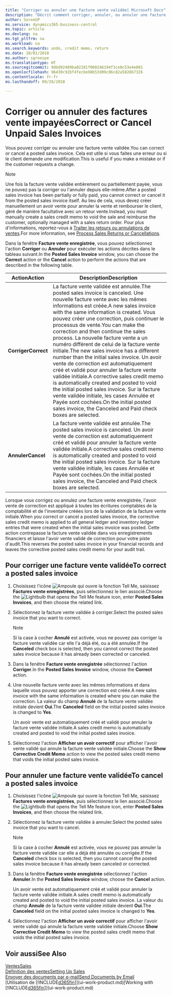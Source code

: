 ```yaml
---
title: "Corriger ou annuler une facture vente validée| Microsoft Docs"
description: "Décrit comment corriger, annuler, ou annuler une facture vente enregistrée et lettrer un avoir vente."
author: SorenGP
ms.service: dynamics365-business-central
ms.topic: article
ms.devlang: na
ms.tgt_pltfrm: na
ms.workload: na
ms.search.keywords: undo, credit memo, return
ms.date: 10/01/2018
ms.author: sgroespe
ms.translationtype: HT
ms.sourcegitcommit: 9dbd92409ba02281f008246194f3ce0c53e4e001
ms.openlocfilehash: 96430c92bf4fecbe98b53d09c06c82a5828b7326
ms.contentlocale: fr-fr
ms.lasthandoff: 09/28/2018

---
```

# <a name="correct-or-cancel-unpaid-sales-invoices"></a><span data-ttu-id="7f0a1-103">Corriger ou annuler des factures vente impayées</span><span class="sxs-lookup"><span data-stu-id="7f0a1-103">Correct or Cancel Unpaid Sales Invoices</span></span>
<span data-ttu-id="7f0a1-104">Vous pouvez corriger ou annuler une facture vente validée.</span><span class="sxs-lookup"><span data-stu-id="7f0a1-104">You can correct or cancel a posted sales invoice.</span></span> <span data-ttu-id="7f0a1-105">Cela est utile si vous faites une erreur ou si le client demande une modification.</span><span class="sxs-lookup"><span data-stu-id="7f0a1-105">This is useful if you make a mistake or if the customer requests a change.</span></span>

> [!NOTE]  
>   <span data-ttu-id="7f0a1-106">Une fois la facture vente validée entièrement ou partiellement payée, vous ne pouvez pas la corriger ou l'annuler depuis elle-même.</span><span class="sxs-lookup"><span data-stu-id="7f0a1-106">After a posted sales invoice has been partially or fully paid, you cannot correct or cancel it from the posted sales invoice itself.</span></span> <span data-ttu-id="7f0a1-107">Au lieu de cela, vous devez créer manuellement un avoir vente pour annuler la vente et rembourser le client, géré de manière facultative avec un retour vente.</span><span class="sxs-lookup"><span data-stu-id="7f0a1-107">Instead, you must manually create a sales credit memo to void the sale and reimburse the customer, optionally managed with a sales return order.</span></span> <span data-ttu-id="7f0a1-108">Pour plus d'informations, reportez-vous à [Traiter les retours ou annulations de ventes](sales-how-process-sales-returns-cancellations.md).</span><span class="sxs-lookup"><span data-stu-id="7f0a1-108">For more information, see [Process Sales Returns or Cancellations](sales-how-process-sales-returns-cancellations.md).</span></span>

<span data-ttu-id="7f0a1-109">Dans la fenêtre **Facture vente enregistrée**, vous pouvez sélectionnez l'action **Corriger** ou **Annuler** pour exécuter les actions décrites dans le tableau suivant.</span><span class="sxs-lookup"><span data-stu-id="7f0a1-109">In the **Posted Sales Invoice** window, you can choose the **Correct** action or the **Cancel** action to perform the actions that are described in the following table.</span></span>

| <span data-ttu-id="7f0a1-110">Action</span><span class="sxs-lookup"><span data-stu-id="7f0a1-110">Action</span></span> | <span data-ttu-id="7f0a1-111">Description</span><span class="sxs-lookup"><span data-stu-id="7f0a1-111">Description</span></span> |
| --- | --- |
| <span data-ttu-id="7f0a1-112">**Corriger**</span><span class="sxs-lookup"><span data-stu-id="7f0a1-112">**Correct**</span></span> |<span data-ttu-id="7f0a1-113">La facture vente validée est annulée.</span><span class="sxs-lookup"><span data-stu-id="7f0a1-113">The posted sales invoice is canceled.</span></span> <span data-ttu-id="7f0a1-114">Une nouvelle facture vente avec les mêmes informations est créée.</span><span class="sxs-lookup"><span data-stu-id="7f0a1-114">A new sales invoice with the same information is created.</span></span> <span data-ttu-id="7f0a1-115">Vous pouvez créer une correction, puis continuer le processus de vente.</span><span class="sxs-lookup"><span data-stu-id="7f0a1-115">You can make the correction and then continue the sales process.</span></span> <span data-ttu-id="7f0a1-116">La nouvelle facture vente a un numéro différent de celui de la facture vente initiale.</span><span class="sxs-lookup"><span data-stu-id="7f0a1-116">The new sales invoice has a different number than the initial sales invoice.</span></span> <span data-ttu-id="7f0a1-117">Un avoir vente de correction est automatiquement créé et validé pour annuler la facture vente validée initiale.</span><span class="sxs-lookup"><span data-stu-id="7f0a1-117">A corrective sales credit memo is automatically created and posted to void the initial posted sales invoice.</span></span> <span data-ttu-id="7f0a1-118">Sur la facture vente validée initiale, les cases Annulée et Payée sont cochées.</span><span class="sxs-lookup"><span data-stu-id="7f0a1-118">On the initial posted sales invoice, the Canceled and Paid check boxes are selected.</span></span> |
| <span data-ttu-id="7f0a1-119">**Annuler**</span><span class="sxs-lookup"><span data-stu-id="7f0a1-119">**Cancel**</span></span> |<span data-ttu-id="7f0a1-120">La facture vente validée est annulée.</span><span class="sxs-lookup"><span data-stu-id="7f0a1-120">The posted sales invoice is canceled.</span></span> <span data-ttu-id="7f0a1-121">Un avoir vente de correction est automatiquement créé et validé pour annuler la facture vente validée initiale.</span><span class="sxs-lookup"><span data-stu-id="7f0a1-121">A corrective sales credit memo is automatically created and posted to void the initial posted sales invoice.</span></span> <span data-ttu-id="7f0a1-122">Sur la facture vente validée initiale, les cases Annulée et Payée sont cochées.</span><span class="sxs-lookup"><span data-stu-id="7f0a1-122">On the initial posted sales invoice, the Canceled and Paid check boxes are selected.</span></span> |

<span data-ttu-id="7f0a1-123">Lorsque vous corrigez ou annulez une facture vente enregistrée, l'avoir vente de correction est appliqué à toutes les écritures comptables de la comptabilité et de l'inventaire créées lors de la validation de la facture vente initiale.</span><span class="sxs-lookup"><span data-stu-id="7f0a1-123">When you correct or cancel a posted sales invoice, the corrective sales credit memo is applied to all general ledger and inventory ledger entries that were created when the initial sales invoice was posted.</span></span> <span data-ttu-id="7f0a1-124">Cette action contrepasse la facture vente validée dans vos enregistrements financiers et laisse l'avoir vente validé de correction pour votre piste d'audit.</span><span class="sxs-lookup"><span data-stu-id="7f0a1-124">This reverses the posted sales invoice in your financial records and leaves the corrective posted sales credit memo for your audit trail.</span></span>

## <a name="to-correct-a-posted-sales-invoice"></a><span data-ttu-id="7f0a1-125">Pour corriger une facture vente validée</span><span class="sxs-lookup"><span data-stu-id="7f0a1-125">To correct a posted sales invoice</span></span>
1. <span data-ttu-id="7f0a1-126">Choisissez l'icône ![Ampoule qui ouvre la fonction Tell Me](media/ui-search/search_small.png "Dites-moi ce que vous voulez faire"), saisissez **Factures vente enregistrées**, puis sélectionnez le lien associé.</span><span class="sxs-lookup"><span data-stu-id="7f0a1-126">Choose the ![Lightbulb that opens the Tell Me feature](media/ui-search/search_small.png "Tell me what you want to do") icon, enter **Posted Sales Invoices**, and then choose the related link.</span></span>  
2. <span data-ttu-id="7f0a1-127">Sélectionnez la facture vente validée à corriger.</span><span class="sxs-lookup"><span data-stu-id="7f0a1-127">Select the posted sales invoice that you want to correct.</span></span>

    > [!NOTE]  
    >   <span data-ttu-id="7f0a1-128">Si la case à cocher **Annulé** est activée, vous ne pouvez pas corriger la facture vente validée car elle l'a déjà été, ou a été annulée.</span><span class="sxs-lookup"><span data-stu-id="7f0a1-128">If the **Canceled** check box is selected, then you cannot correct the posted sales invoice because it has already been corrected or canceled.</span></span>
3. <span data-ttu-id="7f0a1-129">Dans la fenêtre **Facture vente enregistrée** sélectionnez l'action **Corriger**.</span><span class="sxs-lookup"><span data-stu-id="7f0a1-129">In the **Posted Sales Invoice** window, choose the **Correct** action.</span></span>  
4. <span data-ttu-id="7f0a1-130">Une nouvelle facture vente avec les mêmes informations et dans laquelle vous pouvez apporter une correction est créée.</span><span class="sxs-lookup"><span data-stu-id="7f0a1-130">A new sales invoice with the same information is created where you can make the correction.</span></span> <span data-ttu-id="7f0a1-131">La valeur du champ **Annulé** de la facture vente validée initiale devient **Oui**.</span><span class="sxs-lookup"><span data-stu-id="7f0a1-131">The **Canceled** field on the initial posted sales invoice is changed to **Yes**.</span></span>

    <span data-ttu-id="7f0a1-132">Un avoir vente est automatiquement créé et validé pour annuler la facture vente validée initiale.</span><span class="sxs-lookup"><span data-stu-id="7f0a1-132">A sales credit memo is automatically created and posted to void the initial posted sales invoice.</span></span>
5. <span data-ttu-id="7f0a1-133">Sélectionnez l'action **Afficher un avoir correctif** pour afficher l'avoir vente validé qui annule la facture vente validée initiale.</span><span class="sxs-lookup"><span data-stu-id="7f0a1-133">Choose the **Show Corrective Credit Memo** action to view the posted sales credit memo that voids the initial posted sales invoice.</span></span>

## <a name="to-cancel-a-posted-sales-invoice"></a><span data-ttu-id="7f0a1-134">Pour annuler une facture vente validée</span><span class="sxs-lookup"><span data-stu-id="7f0a1-134">To cancel a posted sales invoice</span></span>
1. <span data-ttu-id="7f0a1-135">Choisissez l'icône ![Ampoule qui ouvre la fonction Tell Me](media/ui-search/search_small.png "Dites-moi ce que vous voulez faire"), saisissez **Factures vente enregistrées**, puis sélectionnez le lien associé.</span><span class="sxs-lookup"><span data-stu-id="7f0a1-135">Choose the ![Lightbulb that opens the Tell Me feature](media/ui-search/search_small.png "Tell me what you want to do") icon, enter **Posted Sales Invoices**, and then choose the related link.</span></span>  
2. <span data-ttu-id="7f0a1-136">Sélectionnez la facture vente validée à annuler.</span><span class="sxs-lookup"><span data-stu-id="7f0a1-136">Select the posted sales invoice that you want to cancel.</span></span>

    > [!NOTE]  
    >   <span data-ttu-id="7f0a1-137">Si la case à cocher **Annulé** est activée, vous ne pouvez pas annuler la facture vente validée car elle a déjà été annulée ou corrigée.</span><span class="sxs-lookup"><span data-stu-id="7f0a1-137">If the **Canceled** check box is selected, then you cannot cancel the posted sales invoice because it has already been canceled or corrected.</span></span>
3. <span data-ttu-id="7f0a1-138">Dans la fenêtre **Facture vente enregistrée** sélectionnez l'action **Annuler**.</span><span class="sxs-lookup"><span data-stu-id="7f0a1-138">In the **Posted Sales Invoice** window, choose the **Cancel** action.</span></span>

    <span data-ttu-id="7f0a1-139">Un avoir vente est automatiquement créé et validé pour annuler la facture vente validée initiale.</span><span class="sxs-lookup"><span data-stu-id="7f0a1-139">A sales credit memo is automatically created and posted to void the initial posted sales invoice.</span></span> <span data-ttu-id="7f0a1-140">La valeur du champ **Annulé** de la facture vente validée initiale devient **Oui**.</span><span class="sxs-lookup"><span data-stu-id="7f0a1-140">The **Canceled** field on the initial posted sales invoice is changed to **Yes**.</span></span>
4. <span data-ttu-id="7f0a1-141">Sélectionnez l'action **Afficher un avoir correctif** pour afficher l'avoir vente validé qui annule la facture vente validée initiale.</span><span class="sxs-lookup"><span data-stu-id="7f0a1-141">Choose **Show Corrective Credit Memo** to view the posted sales credit memo that voids the initial posted sales invoice.</span></span>

## <a name="see-also"></a><span data-ttu-id="7f0a1-142">Voir aussi</span><span class="sxs-lookup"><span data-stu-id="7f0a1-142">See Also</span></span>
[<span data-ttu-id="7f0a1-143">Ventes</span><span class="sxs-lookup"><span data-stu-id="7f0a1-143">Sales</span></span>](sales-manage-sales.md)  
[<span data-ttu-id="7f0a1-144">Définition des ventes</span><span class="sxs-lookup"><span data-stu-id="7f0a1-144">Setting Up Sales</span></span>](sales-setup-sales.md)  
[<span data-ttu-id="7f0a1-145">Envoyer des documents par e-mail</span><span class="sxs-lookup"><span data-stu-id="7f0a1-145">Send Documents by Email</span></span>](ui-how-send-documents-email.md)  
<span data-ttu-id="7f0a1-146">[Utilisation de [!INCLUDE[d365fin](includes/d365fin_md.md)]](ui-work-product.md)</span><span class="sxs-lookup"><span data-stu-id="7f0a1-146">[Working with [!INCLUDE[d365fin](includes/d365fin_md.md)]](ui-work-product.md)</span></span>

